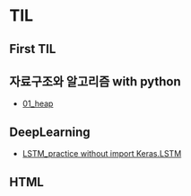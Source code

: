 # TIL
## First TIL

## 자료구조와 알고리즘 with python
* [01_heap](https://github.com/1stApplePie/TIL/blob/master/DataStructure%26Algorithm/01_heap.ipynb)

## DeepLearning
* [LSTM_practice without import Keras.LSTM](https://github.com/1stApplePie/TIL/blob/master/DeepLearning/LSTM_Practice.ipynb)

## HTML